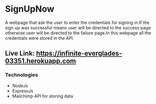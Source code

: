 # SignUpNow

A webpage that ask the user to enter the credentials for signing in.If the sign up was successful means user will be directed to the success page otherwise user will be directed to the failure page.In this webpage all the credentials were stored in the API.

## Live Link: https://infinite-everglades-03351.herokuapp.com

### Technologies
* NodeJs
* ExpressJs
* Mailchimp API for storing data
